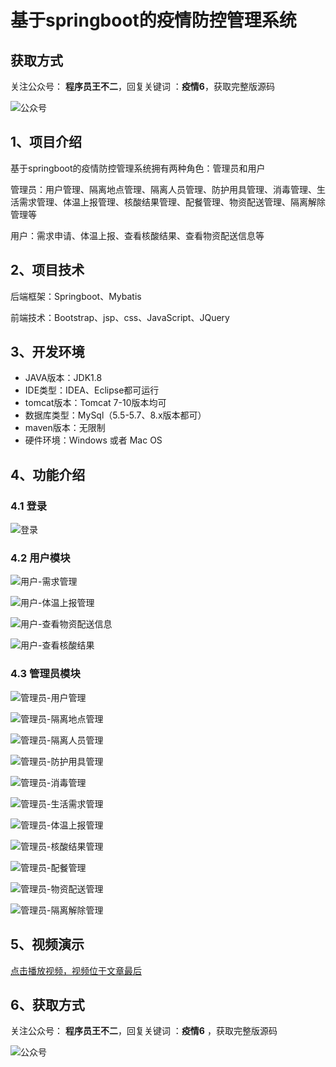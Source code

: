 # 基于springboot的疫情防控管理系统

## 获取方式

关注公众号： **程序员王不二**，回复关键词  ：**疫情6**，获取完整版源码

![公众号](https://project-images-1256969109.cos.ap-chongqing.myqcloud.com/Typora-Images/202205281253739.png)

## 1、项目介绍

基于springboot的疫情防控管理系统拥有两种角色：管理员和用户

管理员：用户管理、隔离地点管理、隔离人员管理、防护用具管理、消毒管理、生活需求管理、体温上报管理、核酸结果管理、配餐管理、物资配送管理、隔离解除管理等

用户：需求申请、体温上报、查看核酸结果、查看物资配送信息等


## 2、项目技术

后端框架：Springboot、Mybatis

前端技术：Bootstrap、jsp、css、JavaScript、JQuery

## 3、开发环境

- JAVA版本：JDK1.8
- IDE类型：IDEA、Eclipse都可运行
- tomcat版本：Tomcat 7-10版本均可
- 数据库类型：MySql（5.5-5.7、8.x版本都可） 
- maven版本：无限制
- 硬件环境：Windows 或者 Mac OS


## 4、功能介绍

### 4.1 登录

![登录](https://project-images-1256969109.cos.ap-chongqing.myqcloud.com/Typora-Images/202211162337425.jpg)

### 4.2 用户模块

![用户-需求管理](https://project-images-1256969109.cos.ap-chongqing.myqcloud.com/Typora-Images/202211162338895.jpg)

![用户-体温上报管理](https://project-images-1256969109.cos.ap-chongqing.myqcloud.com/Typora-Images/202211162338938.jpg)

![用户-查看物资配送信息](https://project-images-1256969109.cos.ap-chongqing.myqcloud.com/Typora-Images/202211162338955.jpg)

![用户-查看核酸结果](https://project-images-1256969109.cos.ap-chongqing.myqcloud.com/Typora-Images/202211162338938.jpg)

### 4.3 管理员模块

![管理员-用户管理](https://project-images-1256969109.cos.ap-chongqing.myqcloud.com/Typora-Images/202211162338681.jpg)

![管理员-隔离地点管理](https://project-images-1256969109.cos.ap-chongqing.myqcloud.com/Typora-Images/202211162338257.jpg)

![管理员-隔离人员管理](https://project-images-1256969109.cos.ap-chongqing.myqcloud.com/Typora-Images/202211162338710.jpg)

![管理员-防护用具管理](https://project-images-1256969109.cos.ap-chongqing.myqcloud.com/Typora-Images/202211162338232.jpg)

![管理员-消毒管理](https://project-images-1256969109.cos.ap-chongqing.myqcloud.com/Typora-Images/202211162338401.jpg)

![管理员-生活需求管理](https://project-images-1256969109.cos.ap-chongqing.myqcloud.com/Typora-Images/202211162338270.jpg)

![管理员-体温上报管理](https://project-images-1256969109.cos.ap-chongqing.myqcloud.com/Typora-Images/202211162338595.jpg)

![管理员-核酸结果管理](https://project-images-1256969109.cos.ap-chongqing.myqcloud.com/Typora-Images/202211162338361.jpg)

![管理员-配餐管理](https://project-images-1256969109.cos.ap-chongqing.myqcloud.com/Typora-Images/202211162338402.jpg)

![管理员-物资配送管理](https://project-images-1256969109.cos.ap-chongqing.myqcloud.com/Typora-Images/202211162338201.jpg)

![管理员-隔离解除管理](https://project-images-1256969109.cos.ap-chongqing.myqcloud.com/Typora-Images/202211162338863.jpg)

## 5、视频演示

[点击播放视频，视频位于文章最后](输入链接)

## 6、获取方式

关注公众号： **程序员王不二**，回复关键词  ：**疫情6** ，获取完整版源码



![公众号](https://project-images-1256969109.cos.ap-chongqing.myqcloud.com/Typora-Images/202205281253739.png)

